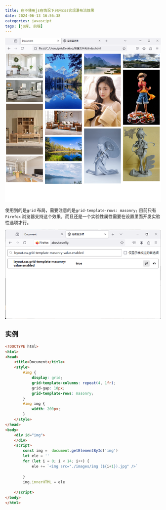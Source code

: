 ```yaml
---
title: 在不使用js在情况下只用css实现瀑布流效果
date: 2024-06-13 16:56:38
categories: javascipt
tags: [js库, 前端]
---
```



![Untitled](images/2024-06-13164325.png)

使用到的是`grid` 布局，需要注意的是`grid-template-rows: masonry;` 目前只有`Firefox` 浏览器支持这个效果，而且还是一个实验性属性需要在设置里面开发实验性选项才行。

![Untitled](images/2024-06-13165006.png)

## 实例

```html
<!DOCTYPE html>
<html>
<head>
    <title>Document</title>
    <style>
        #img {
            display: grid;
            grid-template-columns: repeat(4, 1fr);
            grid-gap: 10px;
            grid-template-rows: masonry;
        }
        #img img {
            width: 200px;
        }
    </style>
</head>
<body>
    <div id="img">
    </div>
    <script>
        const img =  document.getElementById('img')
        let ele = ''
        for (let i = 0; i < 14; i++) {
            ele += `<img src="./images/img (${i+1}).jpg" />`
            
        }
        img.innerHTML = ele

    </script>
</body>
</html>
```
